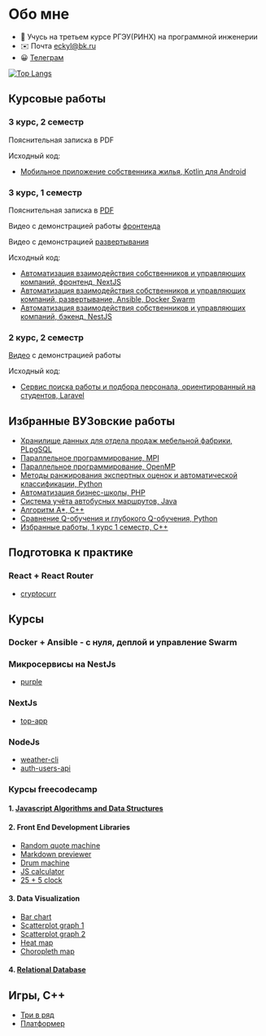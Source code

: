 # Обо мне

- 👋 Учусь на третьем курсе РГЭУ(РИНХ) на программной инженерии
- ✉️ Почта <a href="mailto:eckyl@bk.ru">eckyl@bk.ru</a>
- 😀 <a href="https://telegram.me/aiwokow">Телеграм</a>

[![Top Langs](https://github-readme-stats.vercel.app/api/top-langs/?username=wybin4&layout=compact)](https://github.com/anuraghazra/github-readme-stats)

Курсовые работы
---------------------------
### 3 курс, 2 семестр
Пояснительная записка в PDF


Исходный код:
* [Мобильное приложение собственника жилья, Kotlin для Android](https://github.com/wybin4/myhome-mobile)
### 3 курс, 1 семестр
Пояснительная записка в [PDF](https://drive.google.com/file/d/14asqR2Qp9Nc1yUXYMhvSUg1pUwGQY7tT/view?usp=sharing)

Видео с демонстрацией работы [фронтенда](https://www.youtube.com/watch?v=PFo4jNCRiOU)

Видео с демонстрацией [развертывания](https://youtu.be/eO4ZHufRHHo?si=SyrcYA6ZP6BqC1FG)


Исходный код:
* [Автоматизация взаимодействия собственников и управляющих компаний, фронтенд, NextJS](https://github.com/wybin4/myhome-frontend)
* [Автоматизация взаимодействия собственников и управляющих компаний, развертывание, Ansible, Docker Swarm](https://github.com/wybin4/myhome-ansible)
* [Автоматизация взаимодействия собственников и управляющих компаний, бэкенд, NestJS](https://github.com/wybin4/myhome)
### 2 курс, 2 семестр
[Видео](https://youtu.be/13wgWBVtEFA?si=_5R_E1Sk-88B4DxJ) с демонстрацией работы


Исходный код:
* [Сервис поиска работы и подбора персонала, ориентированный на студентов, Laravel](https://github.com/wybin4/job-service)

Избранные ВУЗовские работы
---------------------------
* [Хранилище данных для отдела продаж мебельной фабрики, PLpgSQL](https://github.com/wybin4/sales-dwh)
* [Параллельное программирование, MPI](https://github.com/wybin4/lab_mpi)
* [Параллельное программирование, OpenMP](https://github.com/wybin4/lab_omp)
* [Методы ранжирования экспертных оценок и автоматической классификации, Python](https://github.com/wybin4/systems-theory)
* [Автоматизация бизнес-школы, PHP](https://github.com/wybin4/business-school)
* [Система учёта автобусных маршрутов, Java](https://github.com/wybin4/bus-route-accounting-system)
* [Алгоритм A*, C++](https://github.com/wybin4/a-star-pathfinding)
* [Сравнение Q-обучения и глубокого Q-обучения, Python](https://github.com/wybin4/ql-dql)
* [Избранные работы, 1 курс 1 семестр, C++](https://github.com/wybin4/uni-cpp-tasks)

Подготовка к практике
---------------------------
### React + React Router
* [cryptocurr](https://github.com/wybin4/cryptocurr)

Курсы
---------------------------
### Docker + Ansible - с нуля, деплой и управление Swarm
### Микросервисы на NestJs
* [purple](https://github.com/wybin4/purple)
### NextJs
* [top-app](https://github.com/wybin4/top-app)
### NodeJs
* [weather-cli](https://github.com/wybin4/weather-cli)
* [auth-users-api](https://github.com/wybin4/users-api)
### Курсы freecodecamp
#### 1. [Javascript Algorithms and Data Structures](https://github.com/wybin4/js-tasks)
#### 2. Front End Development Libraries
  * [Random quote machine](https://github.com/wybin4/genshin-random-quotes)
  * [Markdown previewer](https://github.com/wybin4/markdown-previewer)
  * [Drum machine](https://github.com/wybin4/drum-kit)
  * [JS calculator](https://codepen.io/wybin4/pen/wvmYQyQ)
  * [25 + 5 clock](https://github.com/wybin4/pomodoro)
#### 3. Data Visualization
* [Bar chart](https://github.com/wybin4/covid-19-stats)
* [Scatterplot graph 1](https://github.com/wybin4/home-price-scatterplot)
* [Scatterplot graph 2](https://github.com/wybin4/covid-19-stats)
* [Heat map](https://github.com/wybin4/temperature-map)
* [Choropleth map](https://github.com/wybin4/quality-of-life-index)
#### 4. [Relational Database](https://github.com/wybin4/db-projects)

Игры, С++
---------------------------
* [Три в ряд](https://github.com/wybin4/match3)
* [Платформер](https://github.com/wybin4/bunny)
